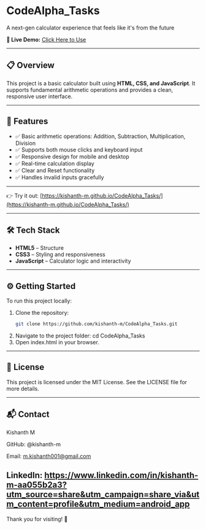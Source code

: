 # CodeAlpha_Tasks
A next-gen calculator experience that feels like it's from the future

**🔗 Live Demo:** [Click Here to Use](https://kishanth-m.github.io/CodeAlpha_Tasks/)

---

## 📋 Overview

This project is a basic calculator built using **HTML, CSS, and JavaScript**. It supports fundamental arithmetic operations and provides a clean, responsive user interface.

---

## 🚀 Features

- ✅ Basic arithmetic operations: Addition, Subtraction, Multiplication, Division
- ✅ Supports both mouse clicks and keyboard input
- ✅ Responsive design for mobile and desktop
- ✅ Real-time calculation display
- ✅ Clear and Reset functionality
- ✅ Handles invalid inputs gracefully

---

👉 Try it out: [https://kishanth-m.github.io/CodeAlpha_Tasks/](https://kishanth-m.github.io/CodeAlpha_Tasks/)

---

## 🛠️ Tech Stack

- **HTML5** – Structure
- **CSS3** – Styling and responsiveness
- **JavaScript** – Calculator logic and interactivity

---
## ⚙️ Getting Started

To run this project locally:
1. Clone the repository:
   ```bash
   git clone https://github.com/kishanth-m/CodeAlpha_Tasks.git
2. Navigate to the project folder: cd CodeAlpha_Tasks
4. Open index.html in your browser.

---
## 📄 License

This project is licensed under the MIT License.
See the LICENSE file for more details.


---

## 📬 Contact

Kishanth M

GitHub: @kishanth-m

Email: m.kishanth001@gmail.com

LinkedIn: https://www.linkedin.com/in/kishanth-m-aa055b2a3?utm_source=share&utm_campaign=share_via&utm_content=profile&utm_medium=android_app
---

Thank you for visiting! 🚀
